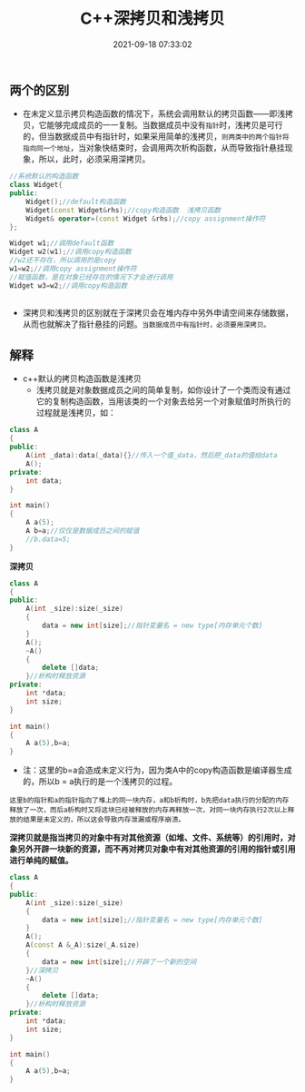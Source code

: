 ﻿---
title: C++深拷贝和浅拷贝
date: 2021-09-18 07:33:02
categories: CPP
tags: [CPP]
---

## 两个的区别

- 在未定义显示拷贝构造函数的情况下，系统会调用默认的拷贝函数——即浅拷贝，它能够完成成员的一一复制。当数据成员中没有`指针`时，浅拷贝是可行的，但当数据成员中有指针时，如果采用简单的浅拷贝，`则两类中的两个指针将指向同一个地址`，当对象快结束时，会调用两次析构函数，从而导致指针悬挂现象，所以，此时，必须采用深拷贝。

```cpp
//系统默认的构造函数
class Widget{
public:
    Widget();//default构造函数
    Widget(const Widget&rhs);//copy构造函数  浅拷贝函数
    Widget& operator=(const Widget &rhs);//copy assignment操作符
};

Widget w1;//调用default函数
Widget w2(w1);//调用copy构造函数
//w2还不存在，所以调用的是copy
w1=w2;//调用copy assignment操作符
//赋值函数，是在对象已经存在的情况下才会进行调用
Widget w3=w2;//调用copy构造函数
    
```

- 深拷贝和浅拷贝的区别就在于深拷贝会在堆内存中另外申请空间来存储数据，从而也就解决了指针悬挂的问题。`当数据成员中有指针时，必须要用深拷贝。`

## 解释

- c++默认的拷贝构造函数是浅拷贝
  - 浅拷贝就是对象数据成员之间的简单复制，如你设计了一个类而没有通过它的复制构造函数，当用该类的一个对象去给另一个对象赋值时所执行的过程就是浅拷贝，如：

```cpp
class A
{
public:
    A(int _data):data(_data){}//传入一个值_data，然后把_data的值给data
    A();
private:
    int data;
}

int main()
{
    A a(5);
    A b=a;//仅仅是数据成员之间的赋值
    //b.data=5;
}
```

**深拷贝**

```cpp
class A
{
public:
    A(int _size):size(_size)
    {
		data = new int[size];//指针变量名 = new type[内存单元个数]
    }
    A();
    ~A()
    {
        delete []data;
    }//析构时释放资源
private:
    int *data;
    int size;
}

int main()
{
    A a(5),b=a;
}
```

- 注：这里的b=a会造成未定义行为，因为类A中的copy构造函数是编译器生成的，所以b = a执行的是一个浅拷贝的过程。

`这里b的指针和a的指针指向了堆上的同一块内存，a和b析构时，b先把data执行的分配的内存释放了一次，而后a析构时又将这块已经被释放的内存再释放一次，对同一块内存执行2次以上释放的结果是未定义的，所以这会导致内存泄漏或程序崩溃。`

**深拷贝就是指当拷贝的对象中有对其他资源（如堆、文件、系统等）的引用时，对象另外开辟一块新的资源，而不再对拷贝对象中有对其他资源的引用的指针或引用进行单纯的赋值。**

```cpp
class A
{
public:
    A(int _size):size(_size)
    {
		data = new int[size];//指针变量名 = new type[内存单元个数]
    }
    A();
    A(const A &_A):size(_A.size)
    {
		data = new int[size];//开辟了一个新的空间
    }//深拷贝
    ~A()
    {
        delete []data;
    }//析构时释放资源
private:
    int *data;
    int size;
}

int main()
{
    A a(5),b=a;
}
```



